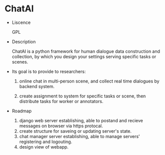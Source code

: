 # ChatAI  

- Liscence

  GPL

- Description
  
  ChatAI is a python framework for human dialogue data construction and collection, by which you design your settings serving specific tasks or scenes.
  
- Its goal is to provide to researchers:

  1. online chat in multi-person scene, and collect real time dialogues by backend system.
  
  2. create assignment to system for specific tasks or scene, then distribute tasks for worker or annotators.
- Roadmap

  1. django web server establishing, able to postand and recieve messages on browser via https protocal.
  2. create structure for saveing or updating server's state.
  3. chat manager server establishing, able to manage servers' registering and logouting.
  4. design view of webapp.
  
  
 

